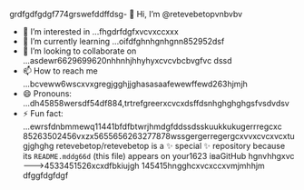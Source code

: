 grdfgdfgdgf774grswefddffdsg- 👋 Hi, I’m @retevebetopvnbvbv
- 👀 I’m interested in ...fhgdrfdgfxvcvxccxxx
- 🌱 I’m currently learning ...oifdfghnhgnhgnn852952dsf
- 💞️ I’m looking to collaborate on ...asdewr6629699620nhhnhjhhyhyxcvcvbcbvgfvc dssd
- 📫 How to reach me ...bcveww6wscxvxgregjgghjjghasasaafewewffewd263hjmjh
- 😄 Pronouns: ...dh45858wersdf54df884,trtrefgreerxcvcxdsffdsnhghghghgsfvsdvdsv
- ⚡ Fun fact: ...ewrsfdnbmmewq11441bfdfbtwrjhmdgfddssdsskuukkukugerrregcxc
85263502456vxzx5655656263277878wssgergerregergcxvvxcvcxvcxtugjghghg
retevebetop/retevebetop is a ✨ special ✨ repository because its `README.mddg66d` (this file) appears on your1623 іваGitHub hgnvhhgxvc
--->4533451526xcxdfbkiujgh
145415hngghcxvcxccxvmjmhhjm
dfggfdgfdgf
